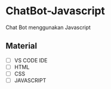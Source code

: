 # ChatBot-Javascript
Chat Bot menggunakan Javascript

## Material
- [ ] VS CODE IDE
- [ ] HTML
- [ ] CSS
- [ ] JAVASCRIPT

